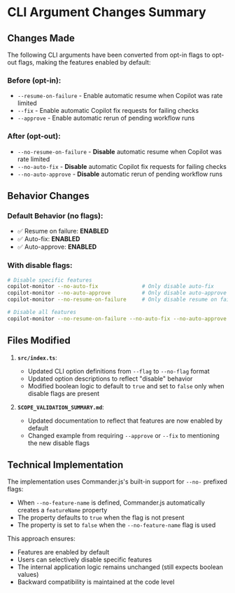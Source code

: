 # CLI Argument Changes Summary

## Changes Made

The following CLI arguments have been converted from opt-in flags to opt-out flags, making the features enabled by default:

### Before (opt-in):

- `--resume-on-failure` - Enable automatic resume when Copilot was rate limited
- `--fix` - Enable automatic Copilot fix requests for failing checks
- `--approve` - Enable automatic rerun of pending workflow runs

### After (opt-out):

- `--no-resume-on-failure` - **Disable** automatic resume when Copilot was rate limited
- `--no-auto-fix` - **Disable** automatic Copilot fix requests for failing checks
- `--no-auto-approve` - **Disable** automatic rerun of pending workflow runs

## Behavior Changes

### Default Behavior (no flags):

- ✅ Resume on failure: **ENABLED**
- ✅ Auto-fix: **ENABLED**
- ✅ Auto-approve: **ENABLED**

### With disable flags:

```bash
# Disable specific features
copilot-monitor --no-auto-fix              # Only disable auto-fix
copilot-monitor --no-auto-approve          # Only disable auto-approve
copilot-monitor --no-resume-on-failure     # Only disable resume on failure

# Disable all features
copilot-monitor --no-resume-on-failure --no-auto-fix --no-auto-approve
```

## Files Modified

1. **`src/index.ts`**:

   - Updated CLI option definitions from `--flag` to `--no-flag` format
   - Updated option descriptions to reflect "disable" behavior
   - Modified boolean logic to default to `true` and set to `false` only when disable flags are present

2. **`SCOPE_VALIDATION_SUMMARY.md`**:
   - Updated documentation to reflect that features are now enabled by default
   - Changed example from requiring `--approve` or `--fix` to mentioning the new disable flags

## Technical Implementation

The implementation uses Commander.js's built-in support for `--no-` prefixed flags:

- When `--no-feature-name` is defined, Commander.js automatically creates a `featureName` property
- The property defaults to `true` when the flag is not present
- The property is set to `false` when the `--no-feature-name` flag is used

This approach ensures:

- Features are enabled by default
- Users can selectively disable specific features
- The internal application logic remains unchanged (still expects boolean values)
- Backward compatibility is maintained at the code level
